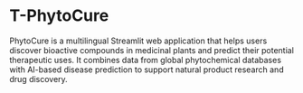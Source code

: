 # T-PhytoCure
PhytoCure is a multilingual Streamlit web application that helps users discover bioactive compounds in medicinal plants and predict their potential therapeutic uses. It combines data from global phytochemical databases with AI-based disease prediction to support natural product research and drug discovery.
